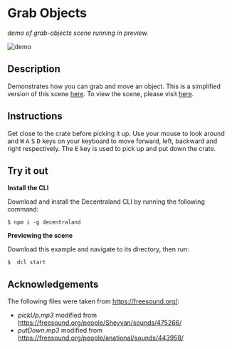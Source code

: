 # Grab Objects
_demo of grab-objects scene running in preview._

![demo](https://github.com/decentraland-scenes/grab-objects/blob/master/screenshots/grab-objects.gif)

## Description
Demonstrates how you can grab and move an object. This is a simplified version of this scene [here](https://github.com/decentraland-scenes/grab-objects-advance). To view the scene, please visit [here](https://grab-objects.vercel.app/).

## Instructions
Get close to the crate before picking it up. Use your mouse to look around and <kbd>W</kbd> <kbd>A</kbd> <kbd>S</kbd> <kbd>D</kbd> keys on your keyboard to move forward, left, backward and right respectively. The <kbd>E</kbd> key is used to pick up and put down the crate.

## Try it out

**Install the CLI**

Download and install the Decentraland CLI by running the following command:

```
$ npm i -g decentraland
```

**Previewing the scene**

Download this example and navigate to its directory, then run:

```
$  dcl start
```

## Acknowledgements
The following files were taken from https://freesound.org/:
- _pickUp.mp3_ modified from https://freesound.org/people/Sheyvan/sounds/475266/
- _putDown.mp3_ modified from https://freesound.org/people/anational/sounds/443958/
